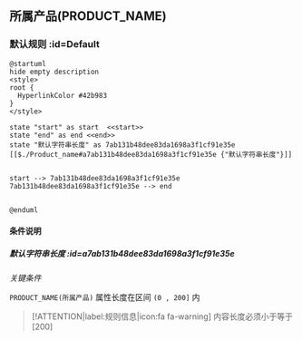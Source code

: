 ## 所属产品(PRODUCT_NAME) <!-- {docsify-ignore-all} -->

   

### 默认规则 :id=Default

```plantuml
@startuml
hide empty description
<style>
root {
  HyperlinkColor #42b983
}
</style>

state "start" as start  <<start>>
state "end" as end <<end>>
state "默认字符串长度" as 7ab131b48dee83da1698a3f1cf91e35e [[$./Product_name#a7ab131b48dee83da1698a3f1cf91e35e {"默认字符串长度"}]]


start --> 7ab131b48dee83da1698a3f1cf91e35e 
7ab131b48dee83da1698a3f1cf91e35e --> end 


@enduml
```

#### 条件说明

##### 默认字符串长度 :id=a7ab131b48dee83da1698a3f1cf91e35e


*关键条件*


`PRODUCT_NAME(所属产品)` 属性长度在区间 `(0 , 200]` 内

> [!ATTENTION|label:规则信息|icon:fa fa-warning]
> 内容长度必须小于等于[200]







